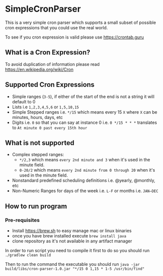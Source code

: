 # SimpleCronParser

This is a very simple cron parser which supports a small subset of possible cron expressions that you could use the real world. 

To see if you cron expression is valid please use https://crontab.guru

## What is a Cron Expression?
To avoid duplication of information please read https://en.wikipedia.org/wiki/Cron

## Supported Cron Expressions
* Simple ranges (`3-5`), if either of the start of the end is not a string it will default to 0
* Lists i.e `1,2,3,4,5,6` or `1,5,10,15`
* Simple Stepped ranges i.e. `*/15` which means every 15 `X` where `X` can be minutes, hours, days, etc
* Digits i.e. `0` so that you can say at instance 0 i.e. `0 */15 * * *` translates to `At minute 0 past every 15th hour` 

## What is not supported
* Complex stepped ranges:
  * `*/2,3` which means `every 2nd minute and 3` when it's used in the minute field.
  * `0-20/2` which means `every 2nd minute from 0 through 20` when it's used in the minute field.
* Nonstandard predefined scheduling definitions i.e. @yearly, @monthly, etc
* Non-Numeric Ranges for days of the week i.e. `L-F` or months i.e. `JAN–DEC`

## How to run program

### Pre-requisites
* Install https://brew.sh to easy manage mac or linux binaries
* once you have brew installed execute `brew install java`
* clone repository as it's not available in any artifact manager

In order to run script you need to compile it first to do so you should run `./gradlew clean build`

Then to run the command the executable you should run `java -jar build/libs/cron-parser-1.0.jar "*/15 0 1,15 * 1-5 /usr/bin/find"`